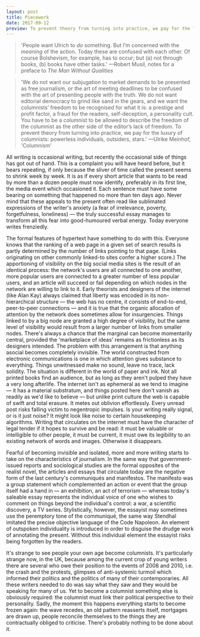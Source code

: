 ```yaml
---
layout: post
title: Piecework
date: 2017-09-12
preview: To prevent theory from turning into practice, we pay for the luxury of columnists.
---
```


>'People want Ulrich to *do* something. But I’m concerned with the *meaning* of the action. Today these are confused with each other. Of course Bolshevism, for example, has to occur; but (a) not through books, (b) books have other tasks.'
>—Robert Musil, notes for a preface to *The Man Without Qualities*

>'We do not want our subjugation to market demands to be presented as free journalism, or the art of meeting deadlines to be confused with the art of presenting people with the truth. We do not want editorial democracy to grind like sand in the gears, and we want the columnists’ freedom to be recognised for what it is: a prestige and profit factor, a fraud for the readers, self-deception, a personality cult. You have to be a columnist to be allowed to describe the freedom of the columnist as the other side of the editor’s lack of freedom. To prevent theory from turning into practice, we pay for the luxury of columnists: powerless individuals, outsiders, stars.'
>—Ulrike Meinhof, 'Columnism'


All writing is occasional writing, but recently the occasional side of things has got out of hand. This is a complaint you will have heard before, but it bears repeating, if only because the sliver of time called the present seems to shrink week by week. It is as if every short article that wants to be read by more than a dozen people must now identify, preferably in its first line, the media event which occasioned it. Each sentence must have some bearing on something that happened no more than ten days ago. Never mind that these appeals to the present often read like sublimated expressions of the writer's anxiety (a fear of irrelevance, poverty, forgetfulness, loneliness) — the truly successful essay manages to transform all this fear into good-humoured verbal energy. Today everyone writes frenziedly.

The formal features of hypertext have something to do with this. Everyone knows that the ranking of a web page in a given set of search results is partly determined by the number of links pointing to that page. (Links originating on other commonly linked-to sites confer a higher score.) The apportioning of visibility on the big social media sites is the result of an identical process: the network's users are all connected to one another, more popular users are connected to a greater number of less popular users, and an article will succeed or fail depending on which nodes in the network are willing to link to it. Early theorists and designers of the internet (like Alan Kay) always claimed that liberty was encoded in its non-hierarchical structure — the web has no centre, it consists of end-to-end, peer-to-peer connections — and it is true that the organic allocation of attention by the network does sometimes allow for insurgencies. Things linked to by a big node are granted a high degree of visibility, but the same level of visibility would result from a larger number of links from smaller nodes. There's always a chance that the marginal can become momentarily central, provided the 'marketplace of ideas' remains as frictionless as its designers intended. The problem with this arrangement is that anything asocial becomes completely invisible. The world constructed from electronic communications is one in which attention gives substance to everything. Things unwitnessed make no sound, leave no trace, lack solidity. The situation is different in the world of paper and ink. Not all printed books find an audience, but as long as they aren't pulped they have a very long afterlife. The internet isn't as ephemeral as we tend to imagine — it has a material substratum, and things posted here don't vanish as readily as we'd like to believe — but unlike print culture the web is capable of swift and total erasure. It metes out oblivion effortlessly. Every unread post risks falling victim to negentropic impulses. Is your writing really signal, or is it just noise? It might look like noise to certain housekeeping algorithms. Writing that circulates on the internet must have the character of legal tender if it hopes to survive and be read: it must be valuable or intelligible to other people, it must be current, it must owe its legibility to an existing network of words and images. Otherwise it disappears.

Fearful of becoming invisible and isolated, more and more writing starts to take on the characteristics of journalism. In the same way that government-issued reports and sociological studies are the formal opposites of the realist novel, the articles and essays that circulate today are the negative form of the last century's communiqués and manifestos. The manifesto was a group statement which complemented an action or event that the group itself had a hand in — an exhibition, an act of terrorism — whereas today's saleable essay represents the individual voice of one who wishes to comment on things beyond the individual's control: a war, a scientific discovery, a TV series. Stylistically, however, the essayist may sometimes use the peremptory tone of the communiqué, the same way Stendhal imitated the precise objective language of the Code Napoleon. An element of outspoken individuality is introduced in order to disguise the drudge work of annotating the present. Without this individual element the essayist risks being forgotten by the readers. 

It's strange to see people your own age become columnists. It's particularly strange now, in the UK, because among the current crop of young writers there are several who owe their position to the events of 2008 and 2010, i.e. the crash and the protests, glimpses of anti-systemic turmoil which informed their politics and the politics of many of their contemporaries. All these writers needed to do was say what they saw and they would be speaking for many of us. Yet to become a columnist something else is obviously required: the columnist must link their political perspective to their personality. Sadly, the moment this happens everything starts to become frozen again: the wave recedes, an old pattern reasserts itself, mortgages are drawn up, people reconcile themselves to the things they are contractually obliged to criticise. There's probably nothing to be done about it.


